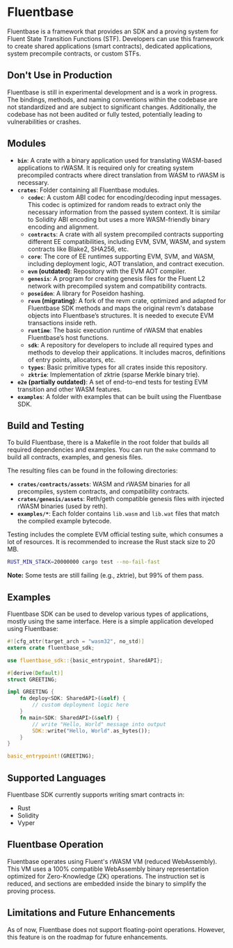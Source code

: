 # Fluentbase

Fluentbase is a framework that provides an SDK and a proving system for Fluent State Transition Functions (STF).
Developers can use this framework to create shared applications (smart contracts),
dedicated applications, system precompile contracts, or custom STFs.

## Don't Use in Production

Fluentbase is still in experimental development and is a work in progress.
The bindings, methods,
and naming conventions within the codebase are not standardized and are subject to significant changes.
Additionally, the codebase has not been audited or fully tested, potentially leading to vulnerabilities or crashes.

## Modules

- **`bin`**: A crate with a binary application used for translating WASM-based applications to rWASM. It is required only for creating system precompiled contracts where direct translation from WASM to rWASM is necessary.
- **`crates`**: Folder containing all Fluentbase modules.
    - **`codec`**: A custom ABI codec for encoding/decoding input messages. This codec is optimized for random reads to extract only the necessary information from the passed system context. It is similar to Solidity ABI encoding but uses a more WASM-friendly binary encoding and alignment.
    - **`contracts`**: A crate with all system precompiled contracts supporting different EE compatibilities, including EVM, SVM, WASM, and system contracts like Blake2, SHA256, etc.
    - **`core`**: The core of EE runtimes supporting EVM, SVM, and WASM, including deployment logic, AOT translation, and contract execution.
    - **`evm` (outdated)**: Repository with the EVM AOT compiler.
    - **`genesis`**: A program for creating genesis files for the Fluent L2 network with precompiled system and compatibility contracts.
    - **`poseidon`**: A library for Poseidon hashing.
    - **`revm` (migrating)**: A fork of the revm crate, optimized and adapted for Fluentbase SDK methods and maps the original revm's database objects into Fluentbase’s structures. It is needed to execute EVM transactions inside reth.
    - **`runtime`**: The basic execution runtime of rWASM that enables Fluentbase’s host functions.
    - **`sdk`**: A repository for developers to include all required types and methods to develop their applications. It includes macros, definitions of entry points, allocators, etc.
    - **`types`**: Basic primitive types for all crates inside this repository.
    - **`zktrie`**: Implementation of zktrie (sparse Merkle binary trie).
- **`e2e` (partially outdated)**: A set of end-to-end tests for testing EVM transition and other WASM features.
- **`examples`**: A folder with examples that can be built using the Fluentbase SDK.

## Build and Testing

To build Fluentbase, there is a Makefile in the root folder that builds all required dependencies and examples.
You can run the `make` command to build all contracts, examples, and genesis files.

The resulting files can be found in the following directories:

- **`crates/contracts/assets`**: WASM and rWASM binaries for all precompiles, system contracts, and compatibility contracts.
- **`crates/genesis/assets`**: Reth/geth compatible genesis files with injected rWASM binaries (used by reth).
- **`examples/*`**: Each folder contains `lib.wasm` and `lib.wat` files that match the compiled example bytecode.

Testing includes the complete EVM official testing suite, which consumes a lot of resources.
It is recommended to increase the Rust stack size to 20 MB.

```bash
RUST_MIN_STACK=20000000 cargo test --no-fail-fast
```

**Note:** Some tests are still failing (e.g., zktrie), but 99% of them pass.

## Examples

Fluentbase SDK can be used to develop various types of applications, mostly using the same interface.
Here is a simple application developed using Fluentbase:

```rust
#![cfg_attr(target_arch = "wasm32", no_std)]
extern crate fluentbase_sdk;

use fluentbase_sdk::{basic_entrypoint, SharedAPI};

#[derive(Default)]
struct GREETING;

impl GREETING {
    fn deploy<SDK: SharedAPI>(&self) {
        // custom deployment logic here
    }
    fn main<SDK: SharedAPI>(&self) {
        // write "Hello, World" message into output
        SDK::write("Hello, World".as_bytes());
    }
}

basic_entrypoint!(GREETING);
```

## Supported Languages

Fluentbase SDK currently supports writing smart contracts in:

- Rust
- Solidity
- Vyper

## Fluentbase Operation

Fluentbase operates using Fluent's rWASM VM (reduced WebAssembly).
This VM uses a 100% compatible WebAssembly binary representation optimized for Zero-Knowledge (ZK) operations.
The instruction set is reduced, and sections are embedded inside the binary to simplify the proving process.

## Limitations and Future Enhancements

As of now, Fluentbase does not support floating-point operations.
However, this feature is on the roadmap for future enhancements.